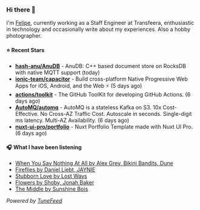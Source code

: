 ### Hi there 👋

I'm [Felipe](https://felipevm.com), currently working as a Staff Engineer at Transfeera, enthusiastic in technology and occasionally write about my experiences. Also a hobby photographer.

#### ⭐ Recent Stars
- **[hash-anu/AnuDB](https://github.com/hash-anu/AnuDB)** - AnuDB: C&#43;&#43; based document store on RocksDB with native MQTT support (today)
- **[ionic-team/capacitor](https://github.com/ionic-team/capacitor)** - Build cross-platform Native Progressive Web Apps for iOS, Android, and the Web ⚡️ (5 days ago)
- **[actions/toolkit](https://github.com/actions/toolkit)** - The GitHub ToolKit for developing GitHub Actions. (6 days ago)
- **[AutoMQ/automq](https://github.com/AutoMQ/automq)** - AutoMQ is a stateless Kafka on S3. 10x Cost-Effective. No Cross-AZ Traffic Cost. Autoscale in seconds. Single-digit ms latency. Multi-AZ Availability. (6 days ago)
- **[nuxt-ui-pro/portfolio](https://github.com/nuxt-ui-pro/portfolio)** - Nuxt Portfolio Template made with Nuxt UI Pro. (6 days ago)

#### 🎧 What I have been listening
- [When You Say Nothing At All by Alex Grey, Bikini Bandits, Dune](https://open.spotify.com/track/2bI1GGIg2dLWdosxWm8EB3)
- [Fireflies by Daniel Liebt, JAYNIE](https://open.spotify.com/track/3nib5i37KGe54QshAZeyUj)
- [Stubborn Love by Lost Ways](https://open.spotify.com/track/2iIwYpemY0Msr1f8mnh7rD)
- [Flowers by Shoby, Jonah Baker](https://open.spotify.com/track/2u3HtoDMrDEHBBp5UaXx7Q)
- [The Middle by Sunshine Bois](https://open.spotify.com/track/53dyGNBcTIMIi8hDRB0ulJ)

_Powered by [TuneFeed](https://tunefeed.app?ref=github.com)_
